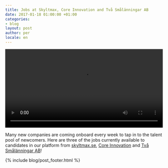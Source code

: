 ```yaml
---
title: Jobs at Skyltmax, Core Innovation and Två Smålänningar AB
date: 2017-01-18 01:00:00 +01:00
categories:
- blog
layout: post
author: per
locale: en
---
```


<video width="100%" controls src="/assets/blog/jan17-job-ads.mp4"></video>

Many new companies are coming onboard every week to tap in to the talent pool of newcomers. Here are three of the jobs currently available to candidates in our platform from [skyltmax.se](http://skyltmax.se/), [Core Innovation](http://coreinnovation.se/) and [Två Smålänningar AB](tvasmalanningar.se)!

{% include blog/post_footer.html %}
